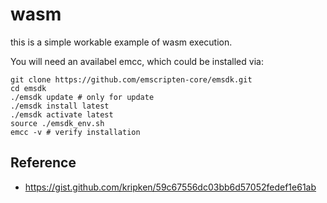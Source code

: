 # wasm

this is a simple workable example of wasm execution.

You will need an availabel emcc, which could be installed via:

    git clone https://github.com/emscripten-core/emsdk.git
    cd emsdk
    ./emsdk update # only for update
    ./emsdk install latest
    ./emsdk activate latest
    source ./emsdk_env.sh
    emcc -v # verify installation


## Reference

 - https://gist.github.com/kripken/59c67556dc03bb6d57052fedef1e61ab


